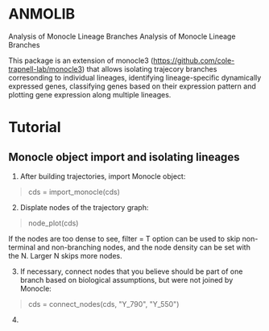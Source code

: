 # ANMOLIB
Analysis of Monocle Lineage Branches
Analysis of Monocle Lineage Branches

This package is an extension of monocle3 (https://github.com/cole-trapnell-lab/monocle3) that allows isolating trajecory branches corresonding to individual lineages, identifying lineage-specific dynamically expressed genes, classifying genes based on their expression pattern and plotting gene expression along multiple lineages.

# Tutorial
## Monocle object import and isolating lineages
1) After building trajectories, import Monocle object:
> cds = import_monocle(cds)

2) Displate nodes of the trajectory graph:
> node_plot(cds)

If the nodes are too dense to see, filter = T option can be used to skip non-terminal and non-branching nodes, and the node density can be set with the N. Larger N skips more nodes.

3) If necessary, connect nodes that you believe should be part of one branch based on biological assumptions, but were not joined by Monocle:

> cds = connect_nodes(cds, "Y_790", "Y_550")

4) 
